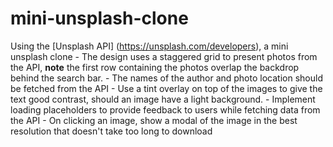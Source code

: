 # mini-unsplash-clone
Using the [Unsplash API] (https://unsplash.com/developers), a mini unsplash clone  - The design uses a staggered grid to present photos from the API, **note** the first row containing the photos overlap the backdrop behind the search bar. - The names of the author and photo location should be fetched from the API - Use a tint overlay on top of the images to give the text good contrast, should an image have a light background. - Implement loading placeholders to provide feedback to users while fetching data from the API - On clicking an image, show a modal of the image in the best resolution that doesn't take too long to download
